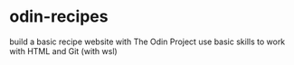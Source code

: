 # odin-recipes

build a basic recipe website with The Odin Project
use basic skills to work with HTML and Git (with wsl)